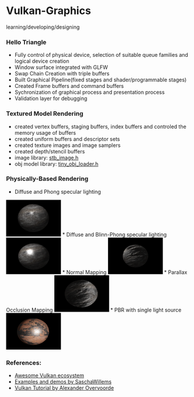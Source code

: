 # Vulkan-Graphics
learning/developing/designing

<h3>Hello Triangle</h3>

* Fully control of physical device, selection of suitable queue families and logical device creation
* Window surface integrated with GLFW
* Swap Chain Creation with triple buffers
* Built Graphical Pipeline(fixed stages and shader/programmable stages)
* Created Frame buffers and command buffers
* Sychronization of graphical process and presentation process
* Validation layer for debugging

<h3>Textured Model Rendering</h3>

* created vertex buffers, staging buffers, index buffers and controled the memory usage of buffers
* created uniform buffers and descriptor sets
* created texture images and image samplers
* created depth/stencil buffers
* image library: <a href='https://github.com/nothings/stb'>stb_image.h</a>
* obj model library: <a href='https://github.com/syoyo/tinyobjloader'>tiny_obj_loader.h</a>

<h3>Physically-Based Rendering</h3>

* Diffuse and Phong specular lighting 
<img src="https://github.com/wangkepfe/Vulkan-Graphics/blob/master/Demo/basic_lighting.PNG" width="150" height="100"/>
* Diffuse and Blinn-Phong specular lighting 
<img src="https://github.com/wangkepfe/Vulkan-Graphics/blob/master/Demo/basic_lighting_Blinn_phong.PNG" width="150" height="100"/>
* Normal Mapping 
<img src="https://github.com/wangkepfe/Vulkan-Graphics/blob/master/Demo/normal_mapping.PNG" width="150" height="100"/>
* Parallax Occlusion Mapping 
<img src="https://github.com/wangkepfe/Vulkan-Graphics/blob/master/Demo/parallax_mapping.PNG" width="150" height="100"/>
* PBR with single light source 
<img src="https://github.com/wangkepfe/Vulkan-Graphics/blob/master/Demo/PBR.PNG" width="150" height="100"/>

<h3>References: </h3>

* <a href='http://vinjn.github.io/awesome-vulkan/'>Awesome Vulkan ecosystem</a>
* <a href='https://github.com/SaschaWillems/Vulkan'>Examples and demos by SaschaWillems</a>
* <a href='https://vulkan-tutorial.com/Introduction'>Vulkan Tutorial by Alexander Overvoorde</a>

